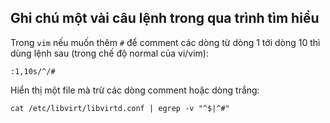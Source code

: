## Ghi chú một vài câu lệnh trong qua trình tìm hiểu

Trong `vim` nếu muốn thêm `#` để comment các dòng từ dòng 1 tới dòng 10 thì dùng lệnh sau (trong chế độ normal của vi/vim):

	:1,10s/^/#

Hiển thị một file mà trừ các dòng comment hoặc dòng trắng:

	cat /etc/libvirt/libvirtd.conf | egrep -v "^$|^#"